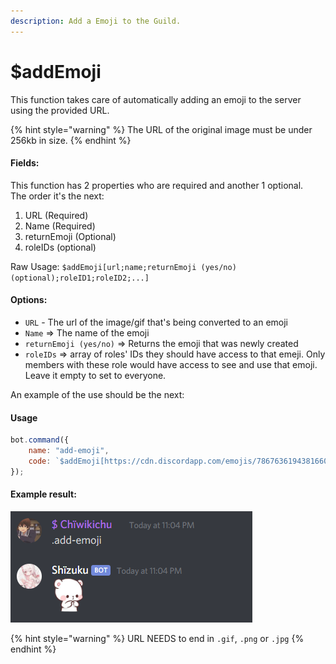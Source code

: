 ```yaml
---
description: Add a Emoji to the Guild.
---
```


# $addEmoji

This function takes care of automatically adding an emoji to the server using the provided URL.

{% hint style="warning" %}
The URL of the original image must be under 256kb in size.
{% endhint %}

#### Fields:

This function has 2 properties who are required and another 1 optional.  
The order it's the next:

1. URL \(Required\)
2. Name \(Required\)
3. returnEmoji \(Optional\)
4. roleIDs \(optional\)

Raw Usage: `$addEmoji[url;name;returnEmoji (yes/no)(optional);roleID1;roleID2;...]`

#### Options:

* `URL` - The url of the image/gif that's being converted to an emoji
* `Name` =&gt; The name of the emoji
* `returnEmoji (yes/no)` =&gt; Returns the emoji that was newly created 
* `roleIDs` =&gt; array of roles' IDs they should have access to that emeji. Only members with these role would have access to see and use that emoji. Leave it empty to set to everyone.

An example of the use should be the next:

#### Usage

```javascript
bot.command({
    name: "add-emoji",
    code: `$addEmoji[https://cdn.discordapp.com/emojis/786763619438166036.png;shy_bear;yes]`
});
```

#### Example result:

![](../.gitbook/assets/mtt45fdb8q.png)

{% hint style="warning" %}
URL NEEDS to end in `.gif`, `.png` or `.jpg`
{% endhint %}

